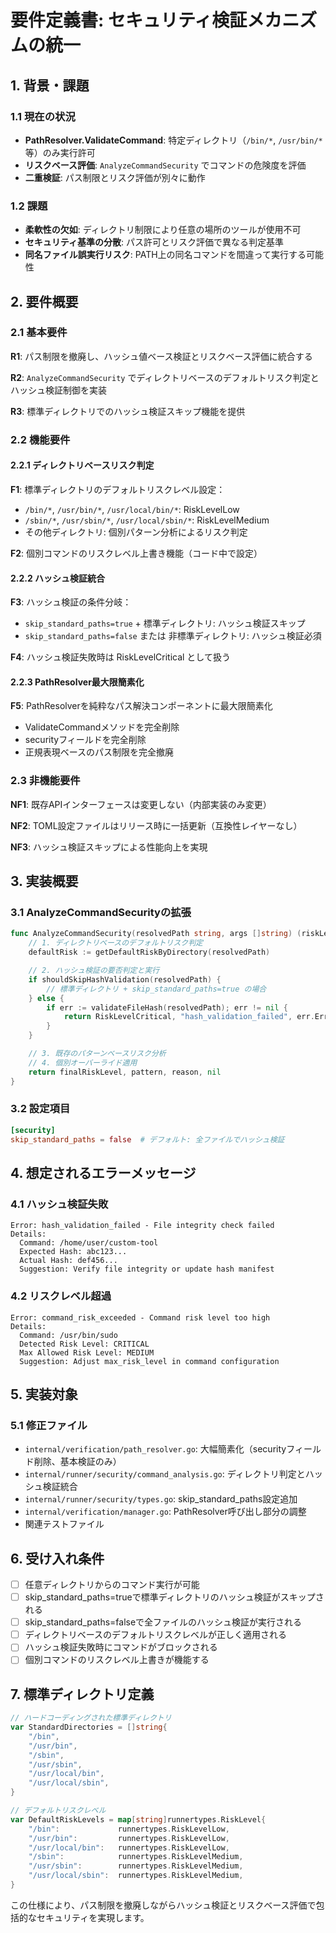 # 要件定義書: セキュリティ検証メカニズムの統一

## 1. 背景・課題

### 1.1 現在の状況
- **PathResolver.ValidateCommand**: 特定ディレクトリ（`/bin/*`, `/usr/bin/*` 等）のみ実行許可
- **リスクベース評価**: `AnalyzeCommandSecurity` でコマンドの危険度を評価
- **二重検証**: パス制限とリスク評価が別々に動作

### 1.2 課題
- **柔軟性の欠如**: ディレクトリ制限により任意の場所のツールが使用不可
- **セキュリティ基準の分散**: パス許可とリスク評価で異なる判定基準
- **同名ファイル誤実行リスク**: PATH上の同名コマンドを間違って実行する可能性

## 2. 要件概要

### 2.1 基本要件
**R1**: パス制限を撤廃し、ハッシュ値ベース検証とリスクベース評価に統合する

**R2**: `AnalyzeCommandSecurity` でディレクトリベースのデフォルトリスク判定とハッシュ検証制御を実装

**R3**: 標準ディレクトリでのハッシュ検証スキップ機能を提供

### 2.2 機能要件

#### 2.2.1 ディレクトリベースリスク判定
**F1**: 標準ディレクトリのデフォルトリスクレベル設定：
- `/bin/*`, `/usr/bin/*`, `/usr/local/bin/*`: RiskLevelLow
- `/sbin/*`, `/usr/sbin/*`, `/usr/local/sbin/*`: RiskLevelMedium
- その他ディレクトリ: 個別パターン分析によるリスク判定

**F2**: 個別コマンドのリスクレベル上書き機能（コード中で設定）

#### 2.2.2 ハッシュ検証統合
**F3**: ハッシュ検証の条件分岐：
- `skip_standard_paths=true` + 標準ディレクトリ: ハッシュ検証スキップ
- `skip_standard_paths=false` または 非標準ディレクトリ: ハッシュ検証必須

**F4**: ハッシュ検証失敗時は RiskLevelCritical として扱う

#### 2.2.3 PathResolver最大限簡素化
**F5**: PathResolverを純粋なパス解決コンポーネントに最大限簡素化
- ValidateCommandメソッドを完全削除
- securityフィールドを完全削除
- 正規表現ベースのパス制限を完全撤廃

### 2.3 非機能要件

**NF1**: 既存APIインターフェースは変更しない（内部実装のみ変更）

**NF2**: TOML設定ファイルはリリース時に一括更新（互換性レイヤーなし）

**NF3**: ハッシュ検証スキップによる性能向上を実現

## 3. 実装概要

### 3.1 AnalyzeCommandSecurityの拡張
```go
func AnalyzeCommandSecurity(resolvedPath string, args []string) (riskLevel, pattern, reason, error) {
    // 1. ディレクトリベースのデフォルトリスク判定
    defaultRisk := getDefaultRiskByDirectory(resolvedPath)

    // 2. ハッシュ検証の要否判定と実行
    if shouldSkipHashValidation(resolvedPath) {
        // 標準ディレクトリ + skip_standard_paths=true の場合
    } else {
        if err := validateFileHash(resolvedPath); err != nil {
            return RiskLevelCritical, "hash_validation_failed", err.Error(), nil
        }
    }

    // 3. 既存のパターンベースリスク分析
    // 4. 個別オーバーライド適用
    return finalRiskLevel, pattern, reason, nil
}
```

### 3.2 設定項目
```toml
[security]
skip_standard_paths = false  # デフォルト: 全ファイルでハッシュ検証
```

## 4. 想定されるエラーメッセージ

### 4.1 ハッシュ検証失敗
```
Error: hash_validation_failed - File integrity check failed
Details:
  Command: /home/user/custom-tool
  Expected Hash: abc123...
  Actual Hash: def456...
  Suggestion: Verify file integrity or update hash manifest
```

### 4.2 リスクレベル超過
```
Error: command_risk_exceeded - Command risk level too high
Details:
  Command: /usr/bin/sudo
  Detected Risk Level: CRITICAL
  Max Allowed Risk Level: MEDIUM
  Suggestion: Adjust max_risk_level in command configuration
```

## 5. 実装対象

### 5.1 修正ファイル
- `internal/verification/path_resolver.go`: 大幅簡素化（securityフィールド削除、基本検証のみ）
- `internal/runner/security/command_analysis.go`: ディレクトリ判定とハッシュ検証統合
- `internal/runner/security/types.go`: skip_standard_paths設定追加
- `internal/verification/manager.go`: PathResolver呼び出し部分の調整
- 関連テストファイル

## 6. 受け入れ条件

- [ ] 任意ディレクトリからのコマンド実行が可能
- [ ] skip_standard_paths=trueで標準ディレクトリのハッシュ検証がスキップされる
- [ ] skip_standard_paths=falseで全ファイルのハッシュ検証が実行される
- [ ] ディレクトリベースのデフォルトリスクレベルが正しく適用される
- [ ] ハッシュ検証失敗時にコマンドがブロックされる
- [ ] 個別コマンドのリスクレベル上書きが機能する

## 7. 標準ディレクトリ定義

```go
// ハードコーディングされた標準ディレクトリ
var StandardDirectories = []string{
    "/bin",
    "/usr/bin",
    "/sbin",
    "/usr/sbin",
    "/usr/local/bin",
    "/usr/local/sbin",
}

// デフォルトリスクレベル
var DefaultRiskLevels = map[string]runnertypes.RiskLevel{
    "/bin":             runnertypes.RiskLevelLow,
    "/usr/bin":         runnertypes.RiskLevelLow,
    "/usr/local/bin":   runnertypes.RiskLevelLow,
    "/sbin":            runnertypes.RiskLevelMedium,
    "/usr/sbin":        runnertypes.RiskLevelMedium,
    "/usr/local/sbin":  runnertypes.RiskLevelMedium,
}
```

この仕様により、パス制限を撤廃しながらハッシュ検証とリスクベース評価で包括的なセキュリティを実現します。
